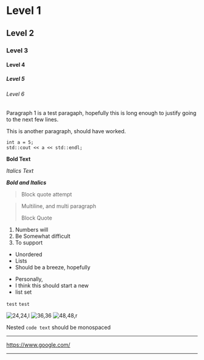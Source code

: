 # Level 1
## Level 2
### Level 3
#### Level 4
##### Level 5
###### Level 6

Paragraph 1 is a test paragaph, hopefully this is long enough to justify going to the next few lines.

This is another paragraph, should have worked.

```
int a = 5;
std::cout << a << std::endl;
```

**Bold Text**

*Italics Text*

***Bold and Italics***

> Block quote attempt

> Multiline, and multi paragraph
>
> Block Quote

1. Numbers will
3. Be Somewhat difficult
2. To support

- Unordered
- Lists
- Should be a breeze, hopefully
* Personally,
* I think this should start a new
* list set


`test`
`test`

![24,24,l](app_wiki.png)
![36,36](app_wiki.png)
![48,48,r](app_wiki.png)

Nested `code text` should be monospaced

********

<https://www.google.com/>

----------